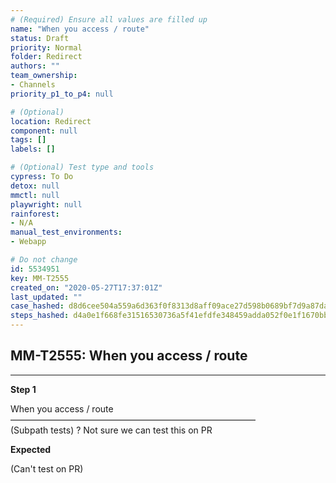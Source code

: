 ```yaml
---
# (Required) Ensure all values are filled up
name: "When you access / route"
status: Draft
priority: Normal
folder: Redirect
authors: ""
team_ownership: 
- Channels
priority_p1_to_p4: null

# (Optional)
location: Redirect
component: null
tags: []
labels: []

# (Optional) Test type and tools
cypress: To Do
detox: null
mmctl: null
playwright: null
rainforest: 
- N/A
manual_test_environments: 
- Webapp

# Do not change
id: 5534951
key: MM-T2555
created_on: "2020-05-27T17:37:01Z"
last_updated: ""
case_hashed: d8d6cee504a559a6d363f0f8313d8aff09ace27d598b0689bf7d9a87da74913a7b28349ecd4579e85bc5c5bfeb6f4de4
steps_hashed: d4a0e1f668fe31516530736a5f41efdfe348459adda052f0e1f1670bb94071bdc5087819ba380e0b8b5f55e1ddccabc0
---
```


<!-- (Auto-generated) Based on frontmatter's "key" and "name" -->

## MM-T2555: When you access / route

---

**Step 1**

When you access / route\
————————————————————————————\
(Subpath tests) ? Not sure we can test this on PR

**Expected**

(Can't test on PR)

